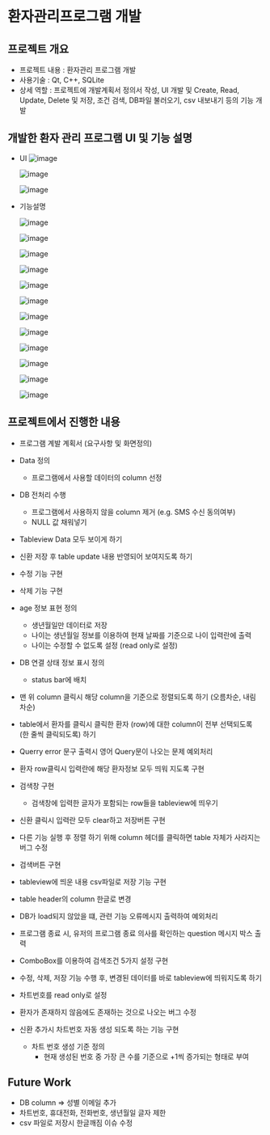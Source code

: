 # 환자관리프로그램 개발

## 프로젝트 개요

- 프로젝트 내용 : 환자관리 프로그램 개발
- 사용기술 : Qt, C++, SQLite
- 상세 역할 : 프로젝트에 개발계획서 정의서 작성, UI 개발 및 Create, Read, Update, Delete 및 저장, 조건 검색, DB파일 불러오기, csv 내보내기 등의 기능 개발

## 개발한 환자 관리 프로그램 UI 및 기능 설명

 - UI
   ![image](https://github.com/MuHyeonSon/Patient_management_program_Project/assets/93263215/76ce2477-81a9-472e-a340-28902895a2f8)

   ![image](https://github.com/MuHyeonSon/Patient_management_program_Project/assets/93263215/63a4ae32-08fd-4b30-8e58-d55c96a86873)

   ![image](https://github.com/MuHyeonSon/Patient_management_program_Project/assets/93263215/d368470e-d7e7-4529-9488-5e9fc14ca3af)

- 기능설명

  ![image](https://github.com/MuHyeonSon/Patient_management_program_Project/assets/93263215/55e4797a-a0b5-473b-92c4-6c6b853abe50)
  
  ![image](https://github.com/MuHyeonSon/Patient_management_program_Project/assets/93263215/07d012e0-70f1-4542-8453-4f800acea239)
  
  ![image](https://github.com/MuHyeonSon/Patient_management_program_Project/assets/93263215/fbe04e40-d6c0-4c47-8fdf-844449800746)
  
  ![image](https://github.com/MuHyeonSon/Patient_management_program_Project/assets/93263215/3d2840a4-f254-490b-89a4-b5cf55d38795)
  
  ![image](https://github.com/MuHyeonSon/Patient_management_program_Project/assets/93263215/8d23dfd8-8e35-4ba3-8a14-a5b2d4dd2ad1)
  
  ![image](https://github.com/MuHyeonSon/Patient_management_program_Project/assets/93263215/cb300582-e736-4677-b2ed-3a19e8291f28)
  
  ![image](https://github.com/MuHyeonSon/Patient_management_program_Project/assets/93263215/882b51dc-7721-432f-ab9a-0cba272428d9)
  
  ![image](https://github.com/MuHyeonSon/Patient_management_program_Project/assets/93263215/a7d51fc7-816f-4d06-9534-104a47a920b6)
  
  ![image](https://github.com/MuHyeonSon/Patient_management_program_Project/assets/93263215/7152ba72-e1b0-41f8-b5ef-63798d571855)
  
  ![image](https://github.com/MuHyeonSon/Patient_management_program_Project/assets/93263215/d1f0e481-1250-4c32-ac99-7d3a5aa7ccd6)
  
  ![image](https://github.com/MuHyeonSon/Patient_management_program_Project/assets/93263215/5e65eecb-df6b-483c-80f6-0a4d677e18c1)
  
  ![image](https://github.com/MuHyeonSon/Patient_management_program_Project/assets/93263215/e885def4-6835-44c6-8a90-f0dc578bac54)

## 프로젝트에서 진행한 내용

- 프로그램 계발 계획서 (요구사항 및 화면정의)

- Data 정의
  - 프로그램에서 사용할 데이터의 column 선정

- DB 전처리 수행
  - 프로그램에서 사용하지 않을 column 제거 (e.g. SMS 수신 동의여부)
  - NULL 값 채워넣기
- Tableview Data 모두 보이게 하기
- 신환 저장 후 table update 내용 반영되어 보여지도록 하기
- 수정 기능 구현
- 삭제 기능 구현
- age 정보 표현 정의
  - 생년월일만 데이터로 저장
  - 나이는 생년월일 정보를 이용하여 현재 날짜를 기준으로 나이 입력란에 출력
  - 나이는 수정할 수 없도록 설정 (read only로 설정)
- DB 연결 상태 정보 표시 정의
  - status bar에 배치
- 맨 위 column 클릭시 해당  column을 기준으로 정렬되도록 하기 (오름차순, 내림차순)
- table에서 환자를 클릭시 클릭한 환자 (row)에 대한 column이 전부 선택되도록 (한 줄씩 클릭되도록) 하기
- Querry error 문구 출력시 영어 Query문이 나오는 문제 예외처리
- 환자 row클릭시 입력란에 해당 환자정보 모두 띄워 지도록 구현
- 검색창 구현
  - 검색창에 입력한 글자가 포함되는 row들을 tableview에 띄우기
- 신환 클릭시 입력란 모두 clear하고 저장버튼 구현
- 다른 기능 실행 후 정렬 하기 위해 column 헤더를 클릭하면 table 자체가 사라지는 버그 수정
- 검색버튼 구현
- tableview에 띄운 내용 csv파일로 저장 기능 구현
- table header의 column 한글로 변경
- DB가 load되지 않았을 떄, 관련 기능 오류메시지 출력하여 예외처리
- 프로그램 종료 시, 유저의 프로그램 종료 의사를 확인하는 question 메시지 박스 출력
- ComboBox를 이용하여 검색조건 5가지 설정 구현
- 수정, 삭제, 저장 기능 수행 후, 변경된 데이터를 바로 tableview에 띄워지도록 하기
- 차트번호를 read only로 설정
- 환자가 존재하지 않음에도 존재하는 것으로 나오는 버그 수정
- 신환 추가시 차트번호 자동 생성 되도록 하는 기능 구현
  - 차트 번호 생성 기준 정의
    - 현재 생성된 번호 중 가장 큰 수를 기준으로 +1씩 증가되는 형태로 부여

## Future Work
- DB column => 성별 이메일 추가
- 차트번호, 휴대전화, 전화번호, 생년월일 글자 제한
- csv 파일로 저장시 한글깨짐 이슈 수정












